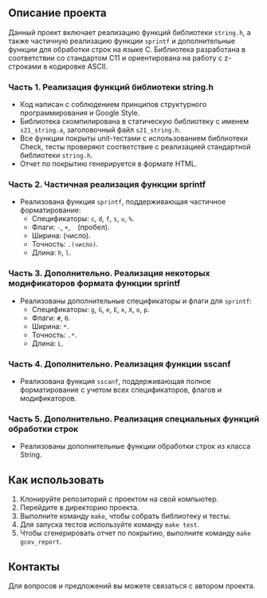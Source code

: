 ## Описание проекта

Данный проект включает реализацию функций библиотеки `string.h`, а также частичную реализацию функции `sprintf` и дополнительные функции для обработки строк на языке C. Библиотека разработана в соответствии со стандартом C11 и ориентирована на работу с z-строками в кодировке ASCII.

### Часть 1. Реализация функций библиотеки string.h

- Код написан с соблюдением принципов структурного программирования и Google Style.
- Библиотека скомпилирована в статическую библиотеку с именем `s21_string.a`, заголовочный файл `s21_string.h`.
- Все функции покрыты unit-тестами с использованием библиотеки Check, тесты проверяют соответствие с реализацией стандартной библиотеки `string.h`.
- Отчет по покрытию генерируется в формате HTML.

### Часть 2. Частичная реализация функции sprintf

- Реализована функция `sprintf`, поддерживающая частичное форматирование:
  - Спецификаторы: `c`, `d`, `f`, `s`, `u`, `%`.
  - Флаги: `-`, `+`, ` ` (пробел).
  - Ширина: (число).
  - Точность: `.(число)`.
  - Длина: `h`, `l`.

### Часть 3. Дополнительно. Реализация некоторых модификаторов формата функции sprintf

- Реализованы дополнительные спецификаторы и флаги для `sprintf`:
  - Спецификаторы: `g`, `G`, `e`, `E`, `x`, `X`, `o`, `p`.
  - Флаги: `#`, `0`.
  - Ширина: `*`.
  - Точность: `.*`.
  - Длина: `L`.

### Часть 4. Дополнительно. Реализация функции sscanf

- Реализована функция `sscanf`, поддерживающая полное форматирование с учетом всех спецификаторов, флагов и модификаторов.

### Часть 5. Дополнительно. Реализация специальных функций обработки строк

- Реализованы дополнительные функции обработки строк из класса String.

## Как использовать

1. Клонируйте репозиторий с проектом на свой компьютер.
2. Перейдите в директорию проекта.
3. Выполните команду `make`, чтобы собрать библиотеку и тесты.
4. Для запуска тестов используйте команду `make test`.
5. Чтобы сгенерировать отчет по покрытию, выполните команду `make gcov_report`.

## Контакты

Для вопросов и предложений вы можете связаться с автором проекта.
